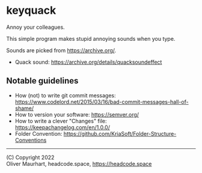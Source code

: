# keyquack

Annoy your colleagues.

This simple program makes stupid annoying sounds when you type.

Sounds are picked from https://archive.org/.
* Quack sound: https://archive.org/details/quacksoundeffect


## Notable guidelines

* How (not) to write git commit messages: https://www.codelord.net/2015/03/16/bad-commit-messages-hall-of-shame/
* How to version your software: https://semver.org/
* How to write a clever "Changes" file: https://keepachangelog.com/en/1.0.0/
* Folder Convention: https://github.com/KriaSoft/Folder-Structure-Conventions


---

(C) Copyright 2022  
Oliver Maurhart, headcode.space, https://headcode.space
